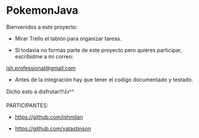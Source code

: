 #                     PokemonJava
Bienvenidos a este proyecto:

- Mirar Trello el tablón para organizar tareas.

- Si todavia no formas parte de este proyecto pero quieres participar, escribidme a mi correo:

ish.professional@gmail.com

- Antes de la integración hay que tener el codigo documentado y testado.

Dicho esto a disfrutar!!!:+1:^^

PARTICIPANTES:

 - https://github.com/ishmilan

 - https://github.com/yatastinson